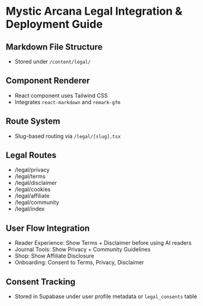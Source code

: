 # Mystic Arcana Legal Integration & Deployment Guide

## Markdown File Structure
- Stored under `/content/legal/`

## Component Renderer
- React component uses Tailwind CSS
- Integrates `react-markdown` and `remark-gfm`

## Route System
- Slug-based routing via `/legal/[slug].tsx`

## Legal Routes
- /legal/privacy
- /legal/terms
- /legal/disclaimer
- /legal/cookies
- /legal/affiliate
- /legal/community
- /legal/index

## User Flow Integration
- Reader Experience: Show Terms + Disclaimer before using AI readers
- Journal Tools: Show Privacy + Community Guidelines
- Shop: Show Affiliate Disclosure
- Onboarding: Consent to Terms, Privacy, Disclaimer

## Consent Tracking
- Stored in Supabase under user profile metadata or `legal_consents` table